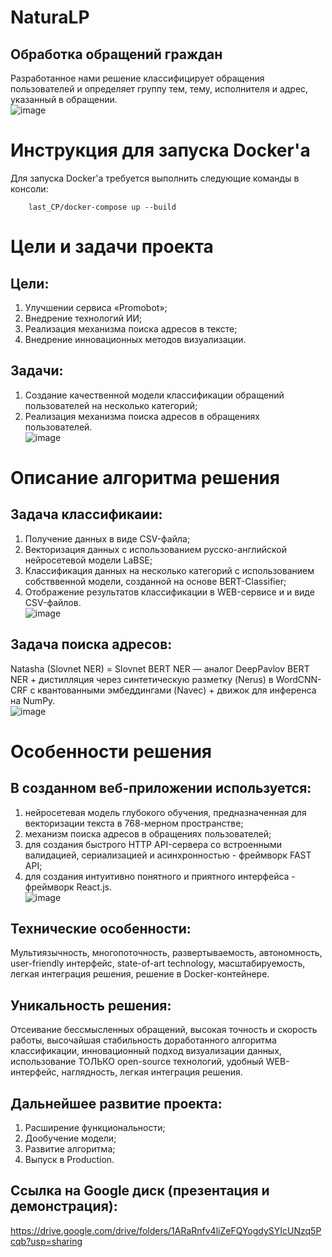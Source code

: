 # NaturaLP   
## Обработка обращений граждан   

Разработанное нами решение классифицирует обращения пользователей и определяет группу тем, тему, исполнителя и адрес, указанный в обращении.      
![image](https://github.com/vvlrff/last_CP/assets/125179070/2f348bbd-d4fe-43b6-b693-04b3804bdf2c)
   
# Инструкция для запуска Docker'a
Для запуска Docker'a требуется выполнить следующие команды в консоли:
```
    last_CP/docker-compose up --build
```

# Цели и задачи проекта
## Цели:
1) Улучшении сервиса «Promobot»;
2) Внедрение технологий ИИ;
3) Реализация механизма поиска адресов в тексте;
4) Внедрение инновационных методов визуализации.

## Задачи:
1) Создание качественной модели классификации обращений пользователей на несколько категорий;
2) Реализация механизма поиска адресов в обращениях пользователей.   
![image](https://github.com/vvlrff/last_CP/assets/125179070/652617a4-5877-4768-b876-96491417bc67)

# Описание алгоритма решения
## Задача классификаии:
1) Получение данных в виде CSV-файла;
2) Векторизация данных с использованием русско-английской нейросетевой модели LaBSE;
3) Классификация данных на несколько категорий с использованием собстввенной модели, созданной на основе BERT-Classifier;
4) Отображение результатов классификации в WEB-сервисе и и виде CSV-файлов.   
![image](https://github.com/vvlrff/last_CP/assets/125179070/6f2aa765-8f9b-4b82-a494-24afe04e9030)

## Задача поиска адресов:
Natasha (Slovnet NER) = Slovnet BERT NER — аналог DeepPavlov BERT NER + дистилляция через синтетическую разметку (Nerus) в WordCNN-CRF c квантованными эмбеддингами (Navec) + движок для инференса на NumPy.   
![image](https://github.com/vvlrff/last_CP/assets/125179070/dd654076-d420-43eb-a734-86e2edf82f06)

# Особенности решения
## В созданном веб-приложении используется:
1) нейросетевая модель глубокого обучения, предназначенная для векторизации текста в 768-мерном пространстве;
2) механизм поиска адресов в обращениях пользователей;
3) для создания быстрого HTTP API-сервера со встроенными валидацией, сериализацией и асинхронностью - фреймворк FAST API;
4) для создания интуитивно понятного и приятного интерфейса - фреймворк React.js.   
![image](https://github.com/vvlrff/last_CP/assets/125179070/7c7d6926-bc84-4fca-a982-140cce256150)

## Технические особенности:
Мультиязычность, многопоточность, развертываемость, автономность, user-friendly интерфейс, state-of-art technology, масштабируемость, легкая интеграция решения, решение в Docker-контейнере.   

## Уникальность решения:
Отсеивание бессмысленных обращений, высокая точность и скорость работы, высочайшая стабильность доработанного алгоритма классификации, инновационный подход визуализации данных, использование ТОЛЬКО open-source технологий, удобный WEB-интерфейс, наглядность, легкая интеграция решения.

## Дальнейшее развитие проекта:
1) Расширение функциональности;
2) Дообучение модели;
3) Развитие алгоритма;
4) Выпуск в Production.

## Ссылка на Google диск (презентация и демонстрация):
https://drive.google.com/drive/folders/1ARaRnfv4liZeFQYogdySYIcUNzq5Pcqb?usp=sharing   


<!-- MARKDOWN LINKS & IMAGES -->
<!-- https://www.markdownguide.org/basic-syntax/#reference-style-links -->
[React.js]: https://img.shields.io/badge/React-20232A?style=for-the-badge&logo=react&logoColor=61DAFB
[React-url]: https://reactjs.org/

[FastApi.py]: https://fastapi.tiangolo.com/img/logo-margin/logo-teal.png
[FastApi-url]: https://fastapi.tiangolo.com/
